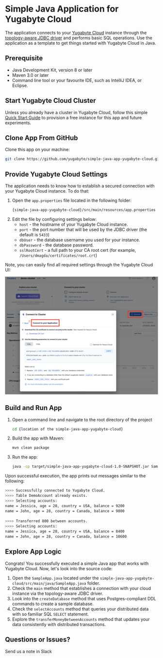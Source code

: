 # Simple Java Application for Yugabyte Cloud

The application connects to your [Yugabyte Cloud](https://cloud.yugabyte.com/) instance through the 
[topology-aware JDBC driver](https://docs.yugabyte.com/latest/integrations/jdbc-driver/) and performs basic SQL 
operations. Use the application as a template to get things started with Yugabyte Cloud in Java.

## Prerequisite
* Java Development Kit, version 8 or later
* Maven 3.0 or later
* Command line tool or your favourite IDE, such as IntelliJ IDEA, or Eclipse.

## Start Yugabyte Cloud Cluster

Unless you already have a cluster in Yugabyte Cloud, follow this simple 
[Quick Start Guide](https://docs.yugabyte.com/latest/yugabyte-cloud/cloud-quickstart/qs-add/) to provision a free
instance for this app and future experiments.

## Clone App From GitHub

Clone this app on your machine:

```bash
git clone https://github.com/yugabyte/simple-java-app-yugabyte-cloud.git
```

## Provide Yugabyte Cloud Settings

The application needs to know how to establish a secured connection with your Yugabyte Cloud instance. To do that:
1. Open the `app.properties` file located in the following folder:
   ```bash
   {simple-java-app-yugabyte-cloud}/src/main/resources/app.properties
   ```
2. Edit the file by configuring settings below:
   * `host` - the hostname of your Yugabyte Cloud instance.
   * `port` - the port number that will be used by the JDBC driver (the default is `5433`)
   * `dbUser` - the database username you used for your instance.
   * `dbPassword` - the database password.
   * `sslRootCert` - a full path to your CA root cert (for example, `/Users/dmagda/certificates/root.crt`) 

Note, you can easily find all required settings through the Yugabyte Cloud UI:

![image](src/main/resources/cloud_app_settings.png)

## Build and Run App

1. Open a command line and navigate to the root directory of the project
    ```bash
   cd {location of the simple-java-app-yugabyte-cloud}
    ```
2. Build the app with Maven:
    ```bash
    mvn clean package
    ```
3. Run the app:
    ```bash
    java -cp target/simple-java-app-yugabyte-cloud-1.0-SNAPSHOT.jar SampleApp
    ```

Upon successful execution, the app prints out messages similar to the following:

```bash
>>>> Successfully connected to Yugabyte Cloud.
>>>> Table DemoAccount already exists.
>>>> Selecting accounts:
name = Jessica, age = 28, country = USA, balance = 9200
name = John, age = 28, country = Canada, balance = 9800

>>>> Transferred 800 between accounts.
>>>> Selecting accounts:
name = Jessica, age = 28, country = USA, balance = 8400
name = John, age = 28, country = Canada, balance = 10600
```

## Explore App Logic

Congrats! You successfully executed a simple Java app that works with Yugabyte Cloud. Now, let's look into the source 
code: 
1. Open the `SampleApp.java` located under the `simple-java-app-yugabyte-cloud/src/main/java/SampleApp.java` folder.
2. Check the `main` method that establishes a connection with your cloud instance via the topology-aware JDBC driver.
3. Look into the `createDatabase` method that uses Postgres-compliant DDL commands to create a sample database.
4. Check the `selectAccounts` method that queries your distributed data with so familiar SQL `SELECT` statement.
5. Explore the `transferMoneyBetweenAccounts` method that updates your data consistently with distributed transactions.

## Questions or Issues?

Send us a note in Slack 
